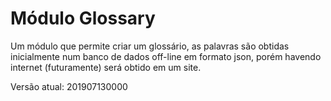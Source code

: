 # Módulo Glossary

Um módulo que permite criar um glossário, as palavras são obtidas inicialmente num banco de dados off-line em formato json, porém havendo internet (futuramente) será obtido em um site.

Versão atual: 201907130000